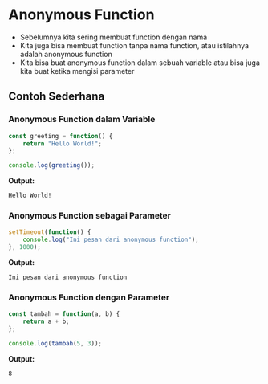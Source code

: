 # Anonymous Function

- Sebelumnya kita sering membuat function dengan nama
- Kita juga bisa membuat function tanpa nama function, atau istilahnya adalah anonymous function
- Kita bisa buat anonymous function dalam sebuah variable atau bisa juga kita buat ketika mengisi parameter

## Contoh Sederhana

### Anonymous Function dalam Variable
```javascript
const greeting = function() {
    return "Hello World!";
};

console.log(greeting());
```
**Output:**
```
Hello World!
```

### Anonymous Function sebagai Parameter
```javascript
setTimeout(function() {
    console.log("Ini pesan dari anonymous function");
}, 1000);
```
**Output:**
```
Ini pesan dari anonymous function
```

### Anonymous Function dengan Parameter
```javascript
const tambah = function(a, b) {
    return a + b;
};

console.log(tambah(5, 3));
```
**Output:**
```
8
```
